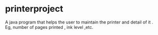 # printerproject
A java program that helps the user to maintain the printer and detail of it . Eg, number of pages printed , ink level ,etc.
